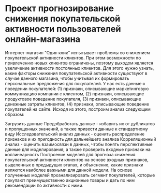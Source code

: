 # Проект прогнозирование снижения покупательской активности пользователей онлайн-магазина
Интернет-магазин "Один клик" испытывает проблемы со снижением покупательской активности клиентов. При этом возможности по привлечению новых клиентов ограничены, поэтому выходом является увеличение активности постоянных клиентов. Для этого нужно узнать, какие факторы снижения покупательской активности существуют в случае данного магазина, чтобы учитывая их формировать персональные предложения для покупателей. У нас есть данные о поведении покупателей: (1) признаки, описывающие маркетинговую коммуникацию компании с клиентом, (2) признаки, описывающие продуктовое поведение покупателя, (3) признаки, описывающие денежные затраты клиентов, (4) признаки, описывающие поведение покупателей на сайте. Исходя из этого, построим анализ следующим образом:

Загрузить данные
Предобработать данные - избавить их от дубликатов и пропущенных значений, а также привести данные к стандартному виду
Исследовательский анализ данных - оценить распределение признаков и их пригодность для дальнейшего анализа
Корреляционный анализ - оценить взаимосвязи в данных, чтобы понять перспективные данные для моделирования, а также проверить входные признаки на коллинеарность
Построение моделей для прогноза снижения покупательской активности клиентов на основе входных признаков, выделенных в предыдущих этапах, и объяснение, какие признаки являются наиболее важными для данной модели.
На основе полученных моделей проанализировать сегмент покупателей, которые покупают преимущественно акционные товары и дать по ним рекомендации по активности с ними.